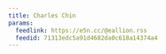 ```yaml
---
title: Charles Chin
params:
  feedlink: https://e5n.cc/@eallion.rss
  feedid: 71313edc5a91d4682da0c618a14374a4
---
```

